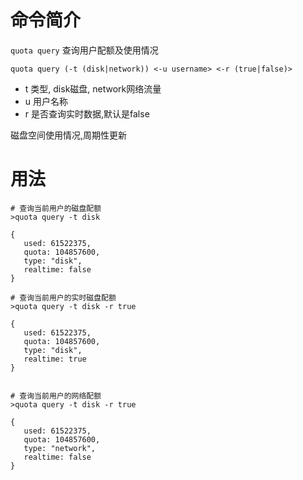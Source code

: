 # 命令简介

`quota query` 查询用户配额及使用情况

```
quota query (-t (disk|network)) <-u username> <-r (true|false)>
```

* t 类型, disk磁盘, network网络流量
* u 用户名称
* r 是否查询实时数据,默认是false

磁盘空间使用情况,周期性更新

# 用法

```
# 查询当前用户的磁盘配额
>quota query -t disk

{
   used: 61522375,
   quota: 104857600,
   type: "disk",
   realtime: false
}

# 查询当前用户的实时磁盘配额
>quota query -t disk -r true

{
   used: 61522375,
   quota: 104857600,
   type: "disk",
   realtime: true
}


# 查询当前用户的网络配额
>quota query -t disk -r true

{
   used: 61522375,
   quota: 104857600,
   type: "network",
   realtime: false
}
```

